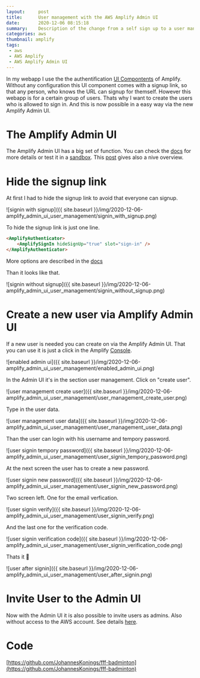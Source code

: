 ```yaml
---
layout:     post
title:      User management with the AWS Amplify Admin UI
date:       2020-12-06 08:15:18
summary:    Description of the change from a self sign up to a user management from a admin
categories: aws
thumbnail: amplify
tags:
 - aws
 - AWS Amplify
 - AWS Amplify Admin UI
---
```


In my webapp I use the the authentification [UI Compontents](https://docs.amplify.aws/ui/auth/authenticator/q/framework/react) of Amplify. Without any configuration this UI component comes with a signup link, so that any person, who knows the URL can signup for themself. However this webapp is for a certain group of users. Thats why I want to create the users who is allowed to sign in.
And this is now possible in a easy way via the new Amplify Admin UI. 

# The Amplify Admin UI

The Amplify Admin UI has a big set of function. You can check the [docs](https://docs.amplify.aws/console/adminui/intro) for more details or test it in a [sandbox](https://sandbox.amplifyapp.com/getting-started).
This [post](https://dev.to/aws-builders/aws-amplify-admin-ui-45bm) gives also a nive overview.

# Hide the signup link

At first I had to hide the signup link to avoid that everyone can signup.

![signin with signup]({{ site.baseurl }}/img/2020-12-06-amplify_admin_ui_user_management/signin_with_signup.png)

To hide the signup link is just one line.

```html
<AmplifyAuthenticator>
    <AmplifySignIn hideSignUp="true" slot="sign-in" />
</AmplifyAuthenticator>
```
More options are described in the [docs](https://docs.amplify.aws/ui/auth/authenticator/q/framework/react#sign-in)

Than it looks like that.

![signin without signup]({{ site.baseurl }}/img/2020-12-06-amplify_admin_ui_user_management/signin_without_signup.png)

# Create a new user via Amplify Admin UI

If a new user is needed you can create on via the Amplify Admin UI. 
That you can use it is just a click in the Amplify [Console](https://console.aws.amazon.com/amplify/home).

![enabled admin ui]({{ site.baseurl }}/img/2020-12-06-amplify_admin_ui_user_management/enabled_admin_ui.png)

In the Admin UI it's in the section user management. Click on "create user".

![user management create user]({{ site.baseurl }}/img/2020-12-06-amplify_admin_ui_user_management/user_management_create_user.png)

Type in the user data.

![user management user data]({{ site.baseurl }}/img/2020-12-06-amplify_admin_ui_user_management/user_management_user_data.png)

Than the user can login with his username and tempory password.

![user signin tempory password]({{ site.baseurl }}/img/2020-12-06-amplify_admin_ui_user_management/user_signin_tempory_password.png)

At the next screen the user has to create a new password.

![user signin new password]({{ site.baseurl }}/img/2020-12-06-amplify_admin_ui_user_management/user_signin_new_password.png)

Two screen left. One for the email verfication.

![user signin verify]({{ site.baseurl }}/img/2020-12-06-amplify_admin_ui_user_management/user_signin_verify.png)

And the last one for the verification code.

![user signin verification code]({{ site.baseurl }}/img/2020-12-06-amplify_admin_ui_user_management/user_signin_verification_code.png)

Thats it 🎉

![user after signin]({{ site.baseurl }}/img/2020-12-06-amplify_admin_ui_user_management/user_after_signin.png)

# Invite User to the Admin UI

Now with the Admin UI it is also possible to invite users as admins. Also without access to the AWS account.
See details [here](https://docs.amplify.aws/console/adminui/access-management).

# Code

[https://github.com/JohannesKonings/fff-badminton](https://github.com/JohannesKonings/fff-badminton)


